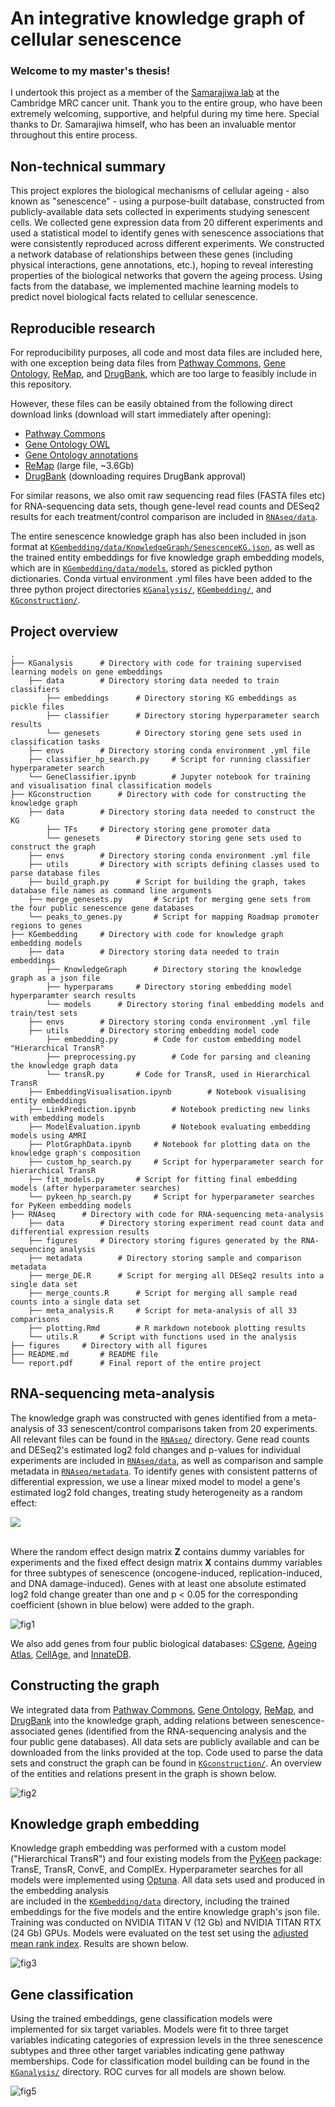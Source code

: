 # An integrative knowledge graph of cellular senescence

### Welcome to my master's thesis! 

I undertook this project as a member of the [Samarajiwa lab](https://www.samarajiwa-lab.org/) at the Cambridge MRC cancer unit.
Thank you to the entire group, who have been extremely welcoming, supportive, and helpful
during my time here. Special thanks to Dr. Samarajiwa himself, who has been an invaluable mentor
throughout this entire process.

## Non-technical summary

This project explores the biological mechanisms of cellular ageing - also known as "senescence" -
using a purpose-built database, constructed 
from publicly-available data sets collected in experiments studying senescent cells. 
We collected gene expression data from 20 different experiments 
and used a statistical model to identify genes with senescence associations
that were consistently reproduced across different experiments.
We constructed a network database of relationships 
between these genes (including physical interactions, gene annotations, etc.),
hoping to reveal interesting properties of the biological networks that govern the ageing process. 
Using facts from the database, we implemented machine learning models to
predict novel biological facts related to cellular senescence.

## Reproducible research 

For reproducibility purposes, all code and most data files are included here,
with one exception being data files from [Pathway Commons](https://www.pathwaycommons.org/), 
[Gene Ontology](http://geneontology.org/), [ReMap](https://remap.univ-amu.fr/),
and [DrugBank](https://go.drugbank.com/), which are too large to feasibly include in this repository. 

However, these files can be easily obtained from the following direct download links (download will start immediately after opening): 
- [Pathway Commons](https://www.pathwaycommons.org/archives/PC2/v12/PathwayCommons12.All.hgnc.txt.gz) 
- [Gene Ontology OWL](http://purl.obolibrary.org/obo/go.owl)
- [Gene Ontology annotations](http://geneontology.org/gene-associations/goa_human.gaf.gz)
- [ReMap](https://remap.univ-amu.fr/storage/remap2020/hg38/MACS2/remap2020_all_macs2_hg38_v1_0.bed.gz) (large file, ~3.6Gb)
- [DrugBank](https://go.drugbank.com/releases/latest) (downloading requires DrugBank approval)

For similar reasons, we also omit raw sequencing read files (FASTA files etc) for RNA-sequencing data sets, 
though gene-level read counts and DESeq2 results for each treatment/control comparison are included in [`RNAseq/data`](RNAseq/data).

The entire senescence knowledge graph has also been included in json format at
[`KGembedding/data/KnowledgeGraph/SenescenceKG.json`](KGembedding/data/KnowledgeGraph/SenescenceKG.json),
as well as the trained entity embeddings for five knowledge graph embedding models, which are in [`KGembedding/data/models`](KGembedding/data/models), 
stored as pickled python dictionaries. Conda virtual environment .yml files have been added to the three python project directories
[`KGanalysis/`](KGanalysis/envs), [`KGembedding/`](KGembedding/envs), and [`KGconstruction/`](KGconstruction/envs).

## Project overview

```{python}
.
├── KGanalysis      # Directory with code for training supervised learning models on gene embeddings
    ├── data        # Directory storing data needed to train classifiers
        ├── embeddings      # Directory storing KG embeddings as pickle files
        ├── classifier      # Directory storing hyperparameter search results
        └── genesets        # Directory storing gene sets used in classification tasks
    ├── envs        # Directory storing conda environment .yml file
    ├── classifier_hp_search.py     # Script for running classifier hyperparameter search 
    └── GeneClassifier.ipynb        # Jupyter notebook for training and visualisation final classification models
├── KGconstruction      # Directory with code for constructing the knowledge graph
    ├── data        # Directory storing data needed to construct the KG
        ├── TFs     # Directory storing gene promoter data
        └── genesets        # Directory storing gene sets used to construct the graph   
    ├── envs        # Directory storing conda environment .yml file
    ├── utils       # Directory with scripts defining classes used to parse database files
    ├── build_graph.py      # Script for building the graph, takes database file names as command line arguments
    ├── merge_genesets.py       # Script for merging gene sets from the four public senescence gene databases
    └── peaks_to_genes.py       # Script for mapping Roadmap promoter regions to genes
├── KGembedding     # Directory with code for knowledge graph embedding models
    ├── data        # Directory storing data needed to train embeddings
        ├── KnowledgeGraph      # Directory storing the knowledge graph as a json file
        ├── hyperparams     # Directory storing embedding model hyperparamter search results
        └── models      # Directory storing final embedding models and train/test sets
    ├── envs        # Directory storing conda environment .yml file
    ├── utils       # Directory storing embedding model code
        ├── embedding.py        # Code for custom embedding model "Hierarchical TransR"
        ├── preprocessing.py        # Code for parsing and cleaning the knowledge graph data
        └── transR.py       # Code for TransR, used in Hierarchical TransR
    ├── EmbeddingVisualisation.ipynb        # Notebook visualising entity embeddings
    ├── LinkPrediction.ipynb        # Notebook predicting new links with embedding models
    ├── ModelEvaluation.ipynb       # Notebook evaluating embedding models using AMRI
    ├── PlotGraphData.ipynb     # Notebook for plotting data on the knowledge graph's composition
    ├── custom_hp_search.py     # Script for hyperparameter search for hierarchical TransR
    ├── fit_models.py       # Script for fitting final embedding models (after hyperparameter searches)
    └── pykeen_hp_search.py     # Script for hyperparameter searches for PyKeen embedding models
├── RNAseq      # Directory with code for RNA-sequencing meta-analysis
    ├── data        # Directory storing experiment read count data and differential expression results
    ├── figures     # Directory storing figures generated by the RNA-sequencing analysis
    ├── metadata        # Directory storing sample and comparison metadata 
    ├── merge_DE.R      # Script for merging all DESeq2 results into a single data set
    ├── merge_counts.R      # Script for merging all sample read counts into a single data set
    ├── meta_analysis.R     # Script for meta-analysis of all 33 comparisons
    ├── plotting.Rmd        # R markdown notebook plotting results
    └── utils.R     # Script with functions used in the analysis
├── figures     # Directory with all figures
├── README.md       # README file
└── report.pdf      # Final report of the entire project
```

## RNA-sequencing meta-analysis

The knowledge graph was constructed with genes identified from a meta-analysis of 33 
senescent/control comparisons taken from 20 experiments. All relevant files
can be found in the [`RNAseq/`](RNAseq) directory. Gene read counts and DESeq2's
estimated log2 fold changes and p-values for individual experiments are included 
in [`RNAseq/data`](RNAseq/data), as well as comparison and sample metadata in [`RNAseq/metadata`](RNAseq/metadata). 
To identify genes with consistent patterns of differential expression, we use
a linear mixed model to model a gene's estimated log2 fold changes, 
treating study heterogeneity as a random effect:

<img src="https://render.githubusercontent.com/render/math?math=\vec{y}_i = {\bf X}\vec{\beta}_i %2B {\bf Z}\vec{\nu}_i %2B \vec{\epsilon}_i">

\
Where the random effect design matrix **Z** contains dummy variables for experiments
and the fixed effect design matrix **X** contains dummy variables for three subtypes of senescence
(oncogene-induced, replication-induced, and DNA damage-induced). 
Genes with at least one absolute estimated log2 fold change greater than one
and p < 0.05 for the corresponding coefficient (shown in blue below) were added 
to the graph. 

![fig1](figures/fig1b.png)

We also add genes from four public biological databases: [CSgene](http://csgene.bioinfo-minzhao.org/),
[Ageing Atlas](https://ngdc.cncb.ac.cn/aging/index), [CellAge](https://genomics.senescence.info/cells/),
and [InnateDB](https://www.innatedb.com/).

## Constructing the graph

We integrated data from [Pathway Commons](https://www.pathwaycommons.org/), 
[Gene Ontology](http://geneontology.org/), [ReMap](https://remap.univ-amu.fr/),
and [DrugBank](https://go.drugbank.com/) into the knowledge graph, adding relations between
senescence-associated genes (identified from the RNA-sequencing analysis and
the four public gene databases). All data sets are publicly available and can be downloaded from the links provided at the top. 
Code used to parse the data sets and construct the graph can be found in [`KGconstruction/`](KGconstruction). 
An overview of the entities and relations present in the graph is shown below.

![fig2](figures/fig2.png)

## Knowledge graph embedding

Knowledge graph embedding was performed with a custom model ("Hierarchical TransR") 
and four existing models from the [PyKeen](https://github.com/pykeen/pykeen) package: 
TransE, TransR, ConvE, and ComplEx. Hyperparameter searches for all models were 
implemented using [Optuna](https://github.com/optuna/optuna). 
All data sets used and produced in the embedding analysis  
are included in the [`KGembedding/data`](KGembedding/data) directory, 
including the trained embeddings for the five models and the entire knowledge graph's json file.
Training was conducted on NVIDIA TITAN V (12 Gb) and NVIDIA TITAN RTX (24 Gb) GPUs. 
Models were evaluated on the test set using the [adjusted mean rank index](https://arxiv.org/pdf/2002.06914.pdf).
Results are shown below.

![fig3](figures/fig3.png)

## Gene classification

Using the trained embeddings, gene classification models were implemented for six target variables.
Models were fit to three target variables indicating categories of expression levels in the three 
senescence subtypes and three other target variables indicating gene pathway memberships. 
Code for classification model building can be found in the [`KGanalysis/`](KGanalysis) directory.
ROC curves for all models are shown below.

![fig5](figures/fig5.png)


